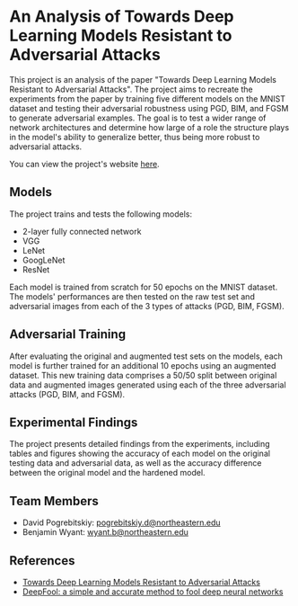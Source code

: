 # An Analysis of Towards Deep Learning Models Resistant to Adversarial Attacks

This project is an analysis of the paper "Towards Deep Learning Models Resistant to Adversarial Attacks". The project aims to recreate the experiments from the paper by training five different models on the MNIST dataset and testing their adversarial robustness using PGD, BIM, and FGSM to generate adversarial examples. The goal is to test a wider range of network architectures and determine how large of a role the structure plays in the model's ability to generalize better, thus being more robust to adversarial attacks.

You can view the project's website [here](https://expo.baulab.info/2024-Spring/pogrebitskiy/).

## Models

The project trains and tests the following models:

- 2-layer fully connected network
- VGG
- LeNet
- GoogLeNet
- ResNet

Each model is trained from scratch for 50 epochs on the MNIST dataset. The models' performances are then tested on the raw test set and adversarial images from each of the 3 types of attacks (PGD, BIM, FGSM).

## Adversarial Training

After evaluating the original and augmented test sets on the models, each model is further trained for an additional 10 epochs using an augmented dataset. This new training data comprises a 50/50 split between original data and augmented images generated using each of the three adversarial attacks (PGD, BIM, and FGSM).

## Experimental Findings

The project presents detailed findings from the experiments, including tables and figures showing the accuracy of each model on the original testing data and adversarial data, as well as the accuracy difference between the original model and the hardened model.

## Team Members

- David Pogrebitskiy: pogrebitskiy.d@northeastern.edu
- Benjamin Wyant: wyant.b@northeastern.edu

## References

- [Towards Deep Learning Models Resistant to Adversarial Attacks](https://arxiv.org/pdf/1706.06083.pdf)
- [DeepFool: a simple and accurate method to fool deep neural networks](https://arxiv.org/pdf/1511.04599.pdf)

